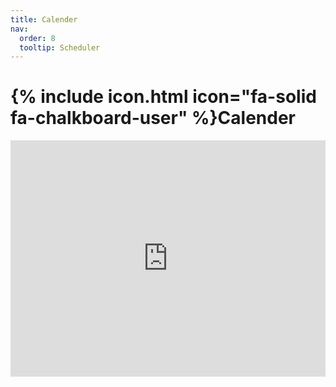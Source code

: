 ```yaml
---
title: Calender
nav:
  order: 8
  tooltip: Scheduler
---
```


# {% include icon.html icon="fa-solid fa-chalkboard-user" %}Calender


<div style="position: relative; padding-bottom: 75%; height: 0; overflow: hidden;">
  <iframe src="https://calendar.google.com/calendar/u/0/r/month/2024/9/1?cid=4798766943770b34d7768c5c28e032c5c7ef972554a18253bfff6128f51078c9%40group.calendar.google.com" style="position: absolute; top:0; left: 0; width: 100%; height: 100%;" frameborder="0" scrolling="no"></iframe>
</div>
